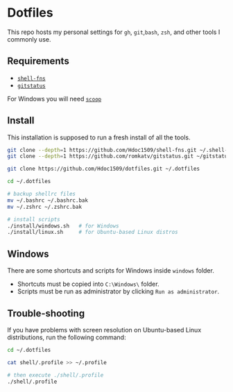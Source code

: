 # Dotfiles

This repo hosts my personal settings for `gh`, `git`,`bash`, `zsh`, and other
tools I commonly use.

## Requirements

- [`shell-fns`](https://github.com/Hdoc1509/shell-fns)
- [`gitstatus`](https://github.com/romkatv/gitstatus)

For Windows you will need [`scoop`](https://github.com/ScoopInstaller/Install#installation)

## Install

This installation is supposed to run a fresh install of all the tools.

```bash
git clone --depth=1 https://github.com/Hdoc1509/shell-fns.git ~/.shell-fns
git clone --depth=1 https://github.com/romkatv/gitstatus.git ~/gitstatus

git clone https://github.com/Hdoc1509/dotfiles.git ~/.dotfiles

cd ~/.dotfiles

# backup shellrc files
mv ~/.bashrc ~/.bashrc.bak
mv ~/.zshrc ~/.zshrc.bak

# install scripts
./install/windows.sh   # for Windows
./install/linux.sh     # for Ubuntu-based Linux distros
```

## Windows

There are some shortcuts and scripts for Windows inside `windows` folder.

- Shortcuts must be copied into `C:\Windows\` folder.
- Scripts must be run as administrator by clicking `Run as administrator`.

## Trouble-shooting

If you have problems with screen resolution on Ubuntu-based Linux distributions,
run the following command:

```bash
cd ~/.dotfiles

cat shell/.profile >> ~/.profile

# then execute ./shell/.profile
./shell/.profile
```
